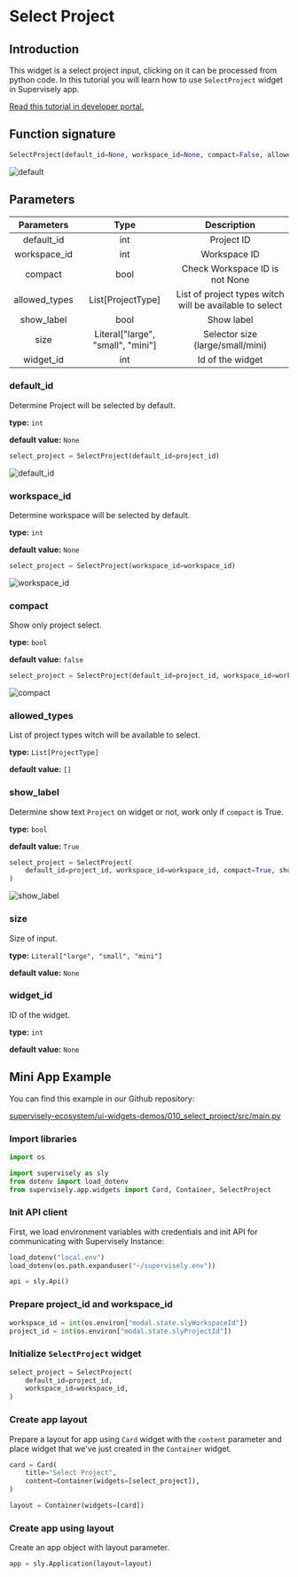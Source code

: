 # Select Project

## Introduction

This widget is a select project input, clicking on it can be processed from python code. In this tutorial you will learn how to use `SelectProject` widget in Supervisely app.

[Read this tutorial in developer portal.](https://developer.supervise.ly/app-development/apps-with-gui/SelectProject)

## Function signature

```python
SelectProject(default_id=None, workspace_id=None, compact=False, allowed_types=[], show_label=True, size=None, widget_id=None)
```

![default](https://user-images.githubusercontent.com/79905215/216376305-1556627a-ef61-4df7-900c-ac2ffbb9c8d0.png)

## Parameters

|  Parameters   |               Type                |                       Description                       |
| :-----------: | :-------------------------------: | :-----------------------------------------------------: |
|  default_id   |                int                |                       Project ID                        |
| workspace_id  |                int                |                      Workspace ID                       |
|    compact    |               bool                |             Check Workspace ID is not None              |
| allowed_types |         List[ProjectType]         | List of project types witch will be available to select |
|  show_label   |               bool                |                       Show label                        |
|     size      | Literal["large", "small", "mini"] |            Selector size (large/small/mini)             |
|   widget_id   |                int                |                    Id of the widget                     |

### default_id

Determine Project will be selected by default.

**type:** `int`

**default value:** `None`

```python
select_project = SelectProject(default_id=project_id)
```

![default_id](https://user-images.githubusercontent.com/79905215/216376305-1556627a-ef61-4df7-900c-ac2ffbb9c8d0.png)

### workspace_id

Determine workspace will be selected by default.

**type:** `int`

**default value:** `None`

```python
select_project = SelectProject(workspace_id=workspace_id)
```

![workspace_id](https://user-images.githubusercontent.com/79905215/216376305-1556627a-ef61-4df7-900c-ac2ffbb9c8d0.png)

### compact

Show only project select.

**type:** `bool`

**default value:** `false`

```python
select_project = SelectProject(default_id=project_id, workspace_id=workspace_id, compact=True)
```

![compact](https://user-images.githubusercontent.com/79905215/216376305-1556627a-ef61-4df7-900c-ac2ffbb9c8d0.png)

### allowed_types

List of project types witch will be available to select.

**type:** `List[ProjectType]`

**default value:** `[]`

### show_label

Determine show text `Project` on widget or not, work only if `compact` is True.

**type:** `bool`

**default value:** `True`

```python
select_project = SelectProject(
    default_id=project_id, workspace_id=workspace_id, compact=True, show_label=False
)
```

![show_label](https://user-images.githubusercontent.com/79905215/216376305-1556627a-ef61-4df7-900c-ac2ffbb9c8d0.png)

### size

Size of input.

**type:** `Literal["large", "small", "mini"]`

**default value:** `None`

### widget_id

ID of the widget.

**type:** `int`

**default value:** `None`

## Mini App Example

You can find this example in our Github repository:

[supervisely-ecosystem/ui-widgets-demos/010_select_project/src/main.py](https://github.com/supervisely-ecosystem/ui-widgets-demos/blob/master/010_select_project/src/main.py)

### Import libraries

```python
import os

import supervisely as sly
from dotenv import load_dotenv
from supervisely.app.widgets import Card, Container, SelectProject
```

### Init API client

First, we load environment variables with credentials and init API for communicating with Supervisely Instance:

```python
load_dotenv("local.env")
load_dotenv(os.path.expanduser("~/supervisely.env"))

api = sly.Api()
```

### Prepare project_id and workspace_id

```python
workspace_id = int(os.environ["modal.state.slyWorkspaceId"])
project_id = int(os.environ["modal.state.slyProjectId"])
```

### Initialize `SelectProject` widget

```python
select_project = SelectProject(
    default_id=project_id,
    workspace_id=workspace_id,
)
```

### Create app layout

Prepare a layout for app using `Card` widget with the `content` parameter and place widget that we've just created in the `Container` widget.

```python
card = Card(
    title="Select Project",
    content=Container(widgets=[select_project]),
)

layout = Container(widgets=[card])
```

### Create app using layout

Create an app object with layout parameter.

```python
app = sly.Application(layout=layout)
```
